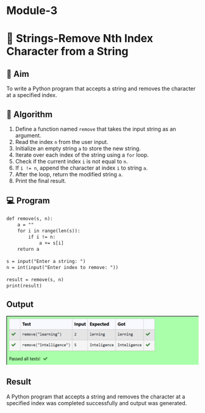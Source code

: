 # Module-3
# 🧹 Strings-Remove Nth Index Character from a String

## 🎯 Aim
To write a Python program that accepts a string and removes the character at a specified index.

## 🧠 Algorithm
1. Define a function named `remove` that takes the input string as an argument.
2. Read the index `n` from the user input.
3. Initialize an empty string `a` to store the new string.
4. Iterate over each index of the string using a `for` loop.
5. Check if the current index `i` is not equal to `n`.
6. If `i != n`, append the character at index `i` to string `a`.
7. After the loop, return the modified string `a`.
8. Print the final result.

## 💻 Program
```
def remove(s, n):
    a = ""
    for i in range(len(s)):
        if i != n:
            a += s[i]
    return a

s = input("Enter a string: ")
n = int(input("Enter index to remove: "))

result = remove(s, n)
print(result)

```
## Output

![alt text](output33.png)
## Result
A Python program that accepts a string and removes the character at a specified index was completed successfully and output was generated.